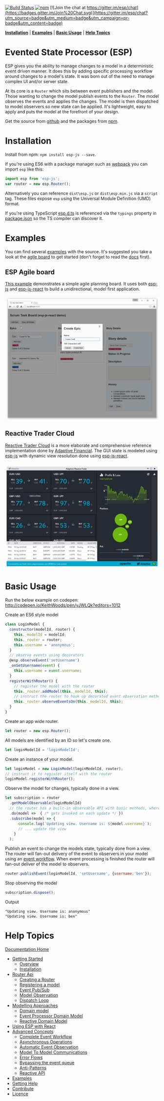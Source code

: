 [![Build Status](https://travis-ci.org/esp/esp-js.svg?branch=master)](https://travis-ci.org/esp/esp-js)
[![npm](https://img.shields.io/npm/v/esp-js.svg)](https://www.npmjs.com/package/esp-js)
[![Join the chat at https://gitter.im/esp/chat](https://badges.gitter.im/Join%20Chat.svg)](https://gitter.im/esp/chat?utm_source=badge&utm_medium=badge&utm_campaign=pr-badge&utm_content=badge)

**[Installation](#installation)** |
**[Examples](#examples)** |
**[Basic Usage](#basic-usage)** |
**[Help Topics](#help-topics)** 

# Evented State Processor (ESP)

ESP gives you the ability to manage changes to a model in a deterministic event driven manner.
It does this by adding specific processing workflow around changes to a model's state. 
It was born out of the need to manage complex UI and/or server state.

At its core is a `Router` which sits between event publishers and the model.
Those wanting to change the model publish events to the `Router`.
The model observes the events and applies the changes.
The model is then dispatched to model observers so new state can be applied.
It's lightweight, easy to apply and puts the model at the forefront of your design.

Get the source from [github](https://github.com/esp/esp-js) and the packages from [npm](https://www.npmjs.com/package/esp-js).

# Installation
Install from npm: `npm install esp-js --save`.

If you're using ES6 with a package manager such as [webpack](https://webpack.github.io) you can import `esp` like this:

```javascript
import esp from 'esp-js';
var router = new esp.Router();
```

Alternatively you can reference `dist\esp.js` or `dist\esp.min.js` via a `script` tag. These files expose `esp` using the Universal Module Definition (UMD) format. 

If you're using TypeScript [esp.d.ts](esp.d.ts) is referenced via the `typings` property in [package.json](package.json) so the TS compiler can discover it.

# Examples

You can find several [examples](./examples) with the source.
It's suggested you take a look at the [agile board](./examples/esp-js-react-agile-board) to get started (don't forget to read the [docs](#help-topics) first). 

## ESP Agile board

[This example](./examples/esp-js-react-agile-board/README.md) demonstrates a simple agile planning board.
It uses both [esp-js](https://www.npmjs.com/package/esp-js) and [esp-js-react](https://www.npmjs.com/package/esp-js-react) to build a unidirectional, model first application.

![ESP Agile board Example](./docs/images/esp-agile-demo.gif)

## Reactive Trader Cloud

[Reactive Trader Cloud](https://github.com/AdaptiveConsulting/ReactiveTraderCloud) is a more elaborate and comprehensive reference implementation done by [Adaptive Financial](http://weareadaptive.com/). 
The GUI state is modeled using [esp-js](https://www.npmjs.com/package/esp-js) with dynamic view resolution done using [esp-js-react](https://www.npmjs.com/package/esp-js-react).

![ESP Agile board Example](./docs/images/esp-rt-electron.gif)

# Basic Usage

Run the below example on codepen: http://codepen.io/KeithWoods/pen/yJWLQk?editors=1012

Create an ES6 style model

```js
class LoginModel {
  constructor(modelId, router) {
    this._modelId = modelId;
    this._router = router;
    this.username = 'anonymous';
  }
  // observe events using decorators 
  @esp.observeEvent('setUsername')
  _onSetUsername(event) {
    this.username = event.username;
  }
  registerWithRouter() {
    // register the model with the router
    this._router.addModel(this._modelId, this);
    // instruct the router to hook up decorated event observation methods 
    this._router.observeEventsOn(this._modelId, this);      
  }
}
```

Create an app wide router.

```js
let router = new esp.Router();  
```


All models are identified by an ID so let's create one.

```js
let loginModelId = 'loginModelId';
```


Create an instance of your model.

```js
let loginModel = new LoginModel(loginModelId, router); 
// instruct it to register itself with the router
loginModel.registerWithRouter();
```

Observe the model for changes, typically done in a view.

```js
let subscription = router
  .getModelObservable(loginModelId)
  // the router has a built-in observable API with basic methods, where(), do(), map(), take() 
  .do(model =>  { /* gets invoked on each update */ })
  .subscribe(model => {
      console.log(`Updating view. Username is: ${model.username}`);
      // ... update the view 
    }
  );
```


Publish an event to change the models state, typically done from a view.
The router will fan-out delivery of the event to observers in your model using an [event workflow](https://keithwoods.gitbooks.io/esp-js/content/advanced-concepts/complete-event-workflow.html).
When event processing is finished the router will fan-out deliver of the model to observers.

```js
router.publishEvent(loginModelId, 'setUsername', {username:'ben'});
```

Stop observing the model
```js
subscription.dispose();      
```

Output

```
"Updating view. Username is: anonymous"
"Updating view. Username is: ben"
```

# Help Topics

[Documentation Home](https://www.gitbook.com/book/keithwoods/esp-js/details)

* [Getting Started](https://keithwoods.gitbooks.io/esp-js/content/getting-started/)
  * [Overview](https://keithwoods.gitbooks.io/esp-js/content/getting-started/overview.html)
  * [Installation](https://keithwoods.gitbooks.io/esp-js/content/getting-started/installation.html)
* [Router Api](https://keithwoods.gitbooks.io/esp-js/content/router-api/)
  * [Creating a Router](https://keithwoods.gitbooks.io/esp-js/content/router-api/creating-a-router.html)
  * [Registering a model](https://keithwoods.gitbooks.io/esp-js/content/router-api/registering-a-model.html)
  * [Event Pub/Sub](https://keithwoods.gitbooks.io/esp-js/content/router-api/event-pub-sub.html)
  * [Model Observation](https://keithwoods.gitbooks.io/esp-js/content/router-api/model-observation.html)
  * [Dispatch Loop](https://keithwoods.gitbooks.io/esp-js/content/router-api/dispatch-loop.html)
* [Modelling Approaches](https://keithwoods.gitbooks.io/esp-js/content/modelling-approaches/)
  * [Domain model](https://keithwoods.gitbooks.io/esp-js/content/modelling-approaches/domain-model.html)
  * [Event Processor Domain Model](https://keithwoods.gitbooks.io/esp-js/content/modelling-approaches/event-processor-domain-model.html)
  * [Reactive Domain Model](https://keithwoods.gitbooks.io/esp-js/content/modelling-approaches/reactive-domain-model.html)
* [Using ESP with React](https://keithwoods.gitbooks.io/esp-js/content/esp-js-react/index.html)
* [Advanced Concepts](https://keithwoods.gitbooks.io/esp-js/content/advanced-concepts/)
  * [Complete Event Workflow](https://keithwoods.gitbooks.io/esp-js/content/advanced-concepts/complete-event-workflow.html)
  * [Asynchronous Operations](https://keithwoods.gitbooks.io/esp-js/content/advanced-concepts/asynchronous-operations.html)
  * [Automatic Event Observation](https://keithwoods.gitbooks.io/esp-js/content/advanced-concepts/auto-event-observation.html)
  * [Model To Model Communications](https://keithwoods.gitbooks.io/esp-js/content/advanced-concepts/model-to-model-communications.html)
  * [Error Flows](https://keithwoods.gitbooks.io/esp-js/content/advanced-concepts/error-flows.html)
  * [Bypassing the event queue](https://keithwoods.gitbooks.io/esp-js/content/advanced-concepts/bypassing-the-event-queue.html)
  * [Anti-Patterns](https://keithwoods.gitbooks.io/esp-js/content/advanced-concepts/anti-patterns.html)
  * [Reactive API](https://keithwoods.gitbooks.io/esp-js/content/advanced-concepts/reactive-api.html)
* [Examples](https://keithwoods.gitbooks.io/esp-js/content/examples/index.html)
* [Getting Help](https://keithwoods.gitbooks.io/esp-js/content/getting-help/index.html)
* [Contribute](https://keithwoods.gitbooks.io/esp-js/content/contribute/index.html)
* [Licence](https://keithwoods.gitbooks.io/esp-js/content/licence/index.html)